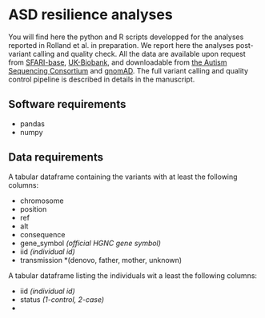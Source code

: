 # ASD resilience analyses

You will find here the python and R scripts developped for the analyses reported in Rolland et al. in preparation.
We report here the analyses post-variant calling and quality check.
All the data are available upon request from [SFARI-base](https://sfari.org/sfari-base), [UK-Biobank](https://www.ukbiobank.ac.uk/), and downloadable from [the Autism Sequencing Consortium](https://genome.emory.edu/ASC/) and [gnomAD](https://gnomad.broadinstitute.org/downloads). The full variant calling and quality control pipeline is described in details in the manuscript.

## Software requirements
* pandas
* numpy


## Data requirements

A tabular dataframe containing the variants with at least the following columns:
- chromosome
- position
- ref
- alt
- consequence
- gene_symbol *(official HGNC gene symbol)*
- iid *(individual id)*
- transmission *(denovo, father, mother, unknown)

A tabular dataframe listing the individuals wit a least the following columns:
- iid *(individual id)*
- status *(1-control, 2-case)*
- 
